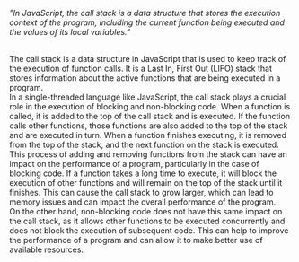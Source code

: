 _"In JavaScript, the call stack is a data structure that stores the execution context of the program, including the current function being executed and the values of its local variables."_

<br/>
The call stack is a data structure in JavaScript that is used to keep track of the execution of function calls. It is a Last In, First Out (LIFO) stack that stores information about the active functions that are being executed in a program.

<br/>
In a single-threaded language like JavaScript, the call stack plays a crucial role in the execution of blocking and non-blocking code. When a function is called, it is added to the top of the call stack and is executed. If the function calls other functions, those functions are also added to the top of the stack and are executed in turn. When a function finishes executing, it is removed from the top of the stack, and the next function on the stack is executed.

<br/>
This process of adding and removing functions from the stack can have an impact on the performance of a program, particularly in the case of blocking code. If a function takes a long time to execute, it will block the execution of other functions and will remain on the top of the stack until it finishes. This can cause the call stack to grow larger, which can lead to memory issues and can impact the overall performance of the program.

<br/>
On the other hand, non-blocking code does not have this same impact on the call stack, as it allows other functions to be executed concurrently and does not block the execution of subsequent code. This can help to improve the performance of a program and can allow it to make better use of available resources.
